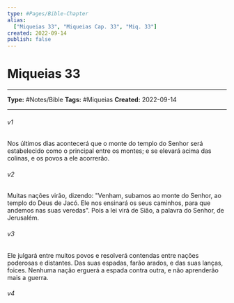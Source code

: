 ```yaml
---
type: #Pages/Bible-Chapter
alias:
  ["Miqueias 33", "Miqueias Cap. 33", "Miq. 33"]
created: 2022-09-14
publish: false
---
```


# Miqueias 33

---

**Type:** #Notes/Bible
**Tags:** #Miqueias
**Created:** 2022-09-14

---

###### v1
Nos últimos dias acontecerá que o monte do templo do Senhor será estabelecido como o principal entre os montes; e se elevará acima das colinas, e os povos a ele acorrerão.
###### v2
Muitas nações virão, dizendo: "Venham, subamos ao monte do Senhor, ao templo do Deus de Jacó. Ele nos ensinará os seus caminhos, para que andemos nas suas veredas". Pois a lei virá de Sião, a palavra do Senhor, de Jerusalém.
###### v3
Ele julgará entre muitos povos e resolverá contendas entre nações poderosas e distantes. Das suas espadas, farão arados, e das suas lanças, foices. Nenhuma nação erguerá a espada contra outra, e não aprenderão mais a guerra.
###### v4
Todo homem poderá sentar-se debaixo da sua videira e debaixo da sua figueira, e ninguém os incomodará, pois assim falou o Senhor dos Exércitos.
###### v5
Pois todas as nações andam, cada uma em nome dos seus deuses, mas nós andaremos no nome do Senhor, o nosso Deus, para todo o sempre.
###### v6
"Naquele dia", declara o Senhor, "ajuntarei os que tropeçam e reunirei os dispersos, aqueles a quem afligi.
###### v7
Farei dos que tropeçam um remanescente, e dos dispersos, uma nação forte. O Senhor reinará sobre eles no monte Sião, daquele dia em diante e para sempre.
###### v8
Quanto a você, ó torre do rebanho, ó fortaleza da cidade de Sião, o antigo domínio lhe será restaurado; a realeza virá para a cidade de Jerusalém. "
###### v9
Agora, por que gritar tão alto? Você não tem rei? Seu conselheiro morreu, para que a dor seja tão forte como a de uma mulher em trabalho de parto?
###### v10
Contorça-se em agonia, ó cidade de Sião, como a mulher em trabalho de parto, porque agora terá que deixar os seus muros para habitar em campo aberto. Você irá para a Babilônia, e lá você será libertada. Lá o Senhor a resgatará da mão dos seus inimigos.
###### v11
Mas agora muitas nações estão reunidas contra você. Elas dizem: "Que Sião seja profanada, e que isso aconteça diante dos nossos olhos! "
###### v12
Mas elas não conhecem os pensamentos do Senhor; não compreendem o plano daquele que as ajunta como feixes para a eira.
###### v13
"Levante-se e debulhe, ó cidade de Sião, pois eu darei a você chifres de ferro; e cascos de bronze para despedaçar muitas nações". Você consagrará ao Senhor os ganhos ilícitos delas, e a riqueza delas ao Soberano de toda a terra.


---

#### Veja mais

- [[Miqueias]]
